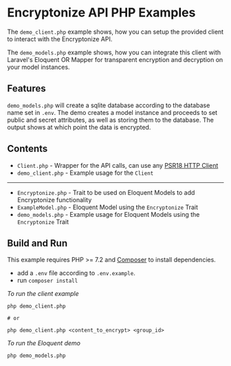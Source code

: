 # Encryptonize API PHP Examples

The `demo_client.php` example shows, how you can setup the provided client to interact with the Encryptonize API.

The `demo_models.php` example shows, how you can integrate this client with Laravel's Eloquent OR Mapper for transparent encryption and decryption on your model instances.

## Features

`demo_models.php` will create a sqlite database according to the database name set in `.env`.
The demo creates a model instance and proceeds to set public and secret attributes, as well as storing them to the database. The output shows at which point the data is encrypted.

## Contents

* `Client.php` - Wrapper for the API calls, can use any [PSR18 HTTP Client](https://www.php-fig.org/psr/psr-18/)
* `demo_client.php` - Example usage for the `Client`
---
* `Encryptonize.php` - Trait to be used on Eloquent Models to add Encryptonize functionality
* `ExampleModel.php` - Eloquent Model using the `Encryptonize` Trait
* `demo_models.php` - Example usage for Eloquent Models using the `Encryptonize` Trait

## Build and Run

This example requires PHP >= 7.2 and [Composer](https://getcomposer.org/) to install dependencies.

* add a `.env` file according to `.env.example`.
* run `composer install`

*To run the client example*

```
php demo_client.php

# or

php demo_client.php <content_to_encrypt> <group_id>
```

*To run the Eloquent demo*

```
php demo_models.php
```
